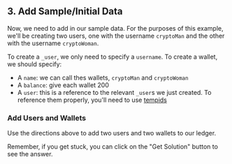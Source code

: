 ## 3. Add Sample/Initial Data

Now, we need to add in our sample data. For the purposes of this example, we'll be creating two users, one with the username `cryptoMan` and the other with the username `cryptoWoman`. 

To create a `_user`, we only need to specify a `username`. To create a wallet, we should specify:

- A `name`: we can call thes wallets, `cryptoMan` and `cryptoWoman`
- A `balance`: give each wallet 200
- A `user`: this is a reference to the relevant `_user`s we just created. To reference them properly, you'll need to use <a href="/docs/transact/basics#temporary-ids" target="_blank">tempids</a>

<div class="challenge">
<h3>Add Users and Wallets</h3>
<p>
Use the directions above to add two users and two wallets to our ledger.
</p>
<p>Remember, if you get stuck, you can click on the "Get Solution" button to see the answer.</p>
</div>